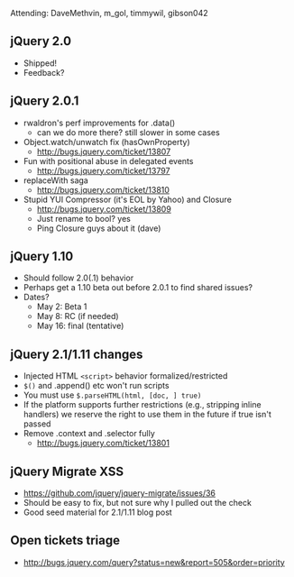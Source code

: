 Attending: DaveMethvin, m_gol, timmywil, gibson042

## jQuery 2.0
* Shipped!
* Feedback?

## jQuery 2.0.1
* rwaldron's perf improvements for .data()
  - can we do more there? still slower in some cases
* Object.watch/unwatch fix (hasOwnProperty)
  - http://bugs.jquery.com/ticket/13807
* Fun with positional abuse in delegated events
  - http://bugs.jquery.com/ticket/13797
* replaceWith saga
  - http://bugs.jquery.com/ticket/13810
* Stupid YUI Compressor (it's EOL by Yahoo) and Closure
  - http://bugs.jquery.com/ticket/13809
  - Just rename to bool? yes
  - Ping Closure guys about it (dave)

## jQuery 1.10 
* Should follow 2.0(.1) behavior
* Perhaps get a 1.10 beta out before 2.0.1 to find shared issues?
* Dates?
  - May 2: Beta 1
  - May 8: RC (if needed)
  - May 16: final (tentative)

## jQuery 2.1/1.11 changes
* Injected HTML `<script>` behavior formalized/restricted
* `$()` and .append() etc won't run scripts
* You must use `$.parseHTML(html, [doc, ] true)`
* If the platform supports further restrictions (e.g., stripping inline handlers) we reserve the right to use them in the future if true isn't passed
* Remove .context and .selector fully
  - http://bugs.jquery.com/ticket/13801

## jQuery Migrate XSS
* https://github.com/jquery/jquery-migrate/issues/36
* Should be easy to fix, but not sure why I pulled out the check
* Good seed material for 2.1/1.11 blog post

## Open tickets triage
* http://bugs.jquery.com/query?status=new&report=505&order=priority
